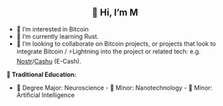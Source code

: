 



  <h2 align="center">👋 Hi, I’m M</h2>

- 👀 I’m interested in Bitcoin
- 🌱 I’m currently learning Rust.
- 💞️ I’m looking to collaborate on Bitcoin projects, or projects that look to integrate Bitcoin / ⚡Lightning into the project or related tech: e.g. [Nostr](https://github.com/nostr-protocol/nostr)/[Cashu](https://github.com/cashubtc) (E-Cash).


**📓 Traditional Education:**
- 🧠 Degree Major: Neuroscience - 🔬 Minor: Nanotechnology - 🤖 Minor: Artificial Intelligence 
<!---
masud-abdulkadir/masud-abdulkadir is a ✨ special ✨ repository because its `README.md` (this file) appears on your GitHub profile.
You can click the Preview link to take a look at your changes.
--->
